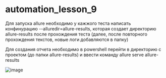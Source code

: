 # automation_lesson_9

Для запуска allure необходимо у кажжого теста написать конфинурацию --alluredir=allure-results, которая создает директорию allure-results после прохождения теста (далее, после повторного прохождения текстов, новые логи добавляются в папку)

Для создания отчета необходимо в powershell перейти в директорию с проектом (до папки allure-results) и ввести команду allure serve allure-results
 
![image](https://user-images.githubusercontent.com/54865508/231477448-b84ceb82-a2ae-44bb-ae71-1be54a127199.png)

